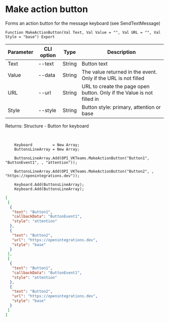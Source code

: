 ﻿---
sidebar_position: 12
---

# Make action button
 Forms an action button for the message keyboard (see SendTextMessage)



`Function MakeActionButton(Val Text, Val Value = "", Val URL = "", Val Style = "base") Export`

  | Parameter | CLI option | Type | Description |
  |-|-|-|-|
  | Text | --text | String | Button text |
  | Value | --data | String | The value returned in the event. Only if the URL is not filled |
  | URL | --url | String | URL to create the page open button. Only if the Value is not filled in |
  | Style | --style | String | Button style: primary, attention or base |

  
  Returns:  Structure - Button for keyboard

<br/>




```bsl title="Code example"
    Keyboard         = New Array;
    ButtonsLineArray = New Array;

    ButtonsLineArray.Add(OPI_VKTeams.MakeActionButton("Button1", "ButtonEvent1", , "attention"));

    ButtonsLineArray.Add(OPI_VKTeams.MakeActionButton("Button2", , "https://openintegrations.dev"));

    Keyboard.Add(ButtonsLineArray);
    Keyboard.Add(ButtonsLineArray);
```
 



```json title="Result"
[
 [
  {
   "text": "Button1",
   "callbackData": "ButtonEvent1",
   "style": "attention"
  },
  {
   "text": "Button2",
   "url": "https://openintegrations.dev",
   "style": "base"
  }
 ],
 [
  {
   "text": "Button1",
   "callbackData": "ButtonEvent1",
   "style": "attention"
  },
  {
   "text": "Button2",
   "url": "https://openintegrations.dev",
   "style": "base"
  }
 ]
]
```
